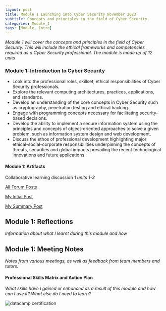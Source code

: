 ```yaml
---
layout: post
title: Module 1 Launching into Cyber Security November 2023
subtitle: Concepts and principles in the field of Cyber Security. 
categories: Module_1
tags: [Module, Intro]
---
```


*Module 1 will cover the concepts and principles in the field of Cyber Security. This will include the ethical frameworks and competencies required as a Cyber Security professional. The module is made up of 12 units*

### Module 1: Introduction to Cyber Security

- Look into the professional roles, skillset, ethical responsibilities of Cyber Security professionals.
- Explore the relevant computing architectures, practices, applications, and standards.
- Develop an understanding of the core concepts in Cyber Security such as cryptography, penetration testing and ethical hacking.
- Engage with programming concepts necessary for facilitating security-based decisions.
- Develop the ability to implement a secure information system using the principles and concepts of object-oriented approaches to solve a given problem, such as information system design and web development.
- Discuss the ethos of professional development highlighting major ethical-social-corporate responsibilities underpinning the concepts of threats, securities and global impacts prevailing the recent technological innovations and future applications.

#### Module 1: Artifacts

Collaborative learning discussion 1 *units 1-3*

[All Forum Posts](https://www.my-course.co.uk/mod/forum/view.php?id=907384)

[My Intial Post](https://www.my-course.co.uk/mod/forum/discuss.php?d=196152)

[My Summary Post](https://www.my-course.co.uk/mod/forum/discuss.php?d=199496)


## Module 1: Reflections

*Information about what I learnt during this module and how*

## Module 1: Meeting Notes

*Notes from various meetings, as well as feedback from team members and tutors.*

#### Professional Skills Matrix and Action Plan

*What skills have I gained or enhanced as a result of this module and how can I use it? What else do I need to learn?*

![datacamp certification](/assets/images/banners/datacamp_certificate_dummy.jpg)
